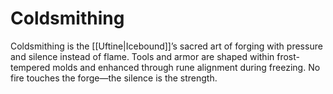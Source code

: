 # Coldsmithing

Coldsmithing is the [[Uftine|Icebound]]’s sacred art of forging with pressure and silence instead of flame. Tools and armor are shaped within frost-tempered molds and enhanced through rune alignment during freezing. No fire touches the forge—the silence is the strength.